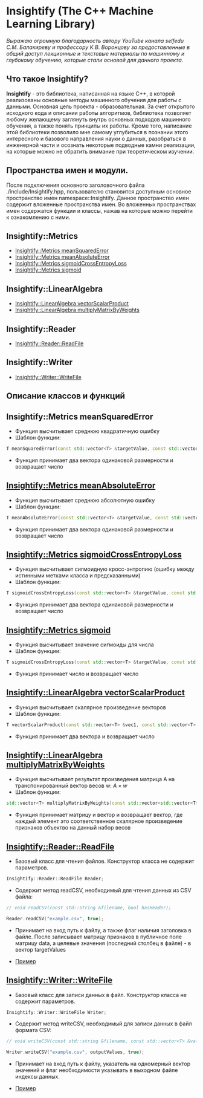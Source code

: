 # Insightify (The C++ Machine Learning Library)


*Выражаю огромную благодарность автору YouTube канала selfedu С.М. Балакиреву и профессору К.В. Воронцову за предоставленные в общий доступ лекционные и текстовые материалы по машинному и глубокому обучению, которые стали основой для данного проекта.*


## Что такое Insightify? 


**Insightify** - это библиотека, написанная на языке C++, в которой реализованы основные методы машинного обучения для работы с данными. Основная цель проекта - образовательная. За счет открытого исходного кода и описании работы алгоритмов, библиотека позволяет любому желающему заглянуть внутрь основных подходов машинного обучения, а также понять принципы их работы. Кроме того, написание этой библиотеки позволило мне самому углубиться в познании этого интересного и базового направления науки о данных, разобраться в инженерной части и осознать некоторые подводные камни реализации, на которые можно не обратить внимание при теоретическом изучении. 


## Пространства имен и модули.


После подключения основного заголовочного файла ./include/Insightify.hpp, пользователю становится доступным основное пространство имен namespace::Insightify. Данное пространство имен содержит вложенные пространства имен. Во вложенных пространствах имен содержатся функции и классы, нажав на которые можно перейти к ознакомлению с ними.


## Insightify::Metrics


- [Insightify::Metrics meanSquaredError](#insightifymetrics-meansquarederror)
- [Insightify::Metrics meanAbsoluteError](#insightifymetrics-meanabsoluteerror)
- [Insightify::Metrics sigmoidCrossEntropyLoss](insightifymetrics-sigmoidcrossentropyloss)
- [Insightify::Metrics sigmoid](#insightifymetrics-sigmoid)


## Insightify::LinearAlgebra


- [Insightify::LinearAlgebra vectorScalarProduct](#insightifylinearalgebra-vectorscalarproduct)
- [Insightify::LinearAlgebra multiplyMatrixByWeights](#insightifylinearalgebra-multiplymatrixbyweights)


## Insightify::Reader


- [Insightify::Reader::ReadFile](#insightifyreaderreadfile)


## Insightify::Writer


- [Insightify::Writer::WriteFile](#insightifywriterwritefile)


## Описание классов и функций


## Insightify::Metrics meanSquaredError[](#insightifymetrics-meansquarederror)  

- Функция высчитывает среднюю квадратичную ошибку
- Шаблон функции:

```cpp
T meanSquaredError(const std::vector<T> &targetValue, const std::vector<T> &receivedValue);
```

- Функция принимает два вектора одинаковой размерности и возвращает число


 ## [Insightify::Metrics meanAbsoluteError](#insightifymetrics-meanabsoluteerror)

- Функция высчитывает среднюю абсолютную ошибку
- Шаблон функции:

```cpp
T meanAbsoluteError(const std::vector<T> &targetValue, const std::vector<T> &receivedValue);
```

- Функция принимает два вектора одинаковой размерности и возвращает число


## [Insightify::Metrics sigmoidCrossEntropyLoss](insightifymetrics-sigmoidcrossentropyloss) 

- Функция высчитывает сигмоидную кросс-энтропию (ошибку между истинными метками класса и предсказанными)
- Шаблон функции:

```cpp
T sigmoidCrossEntropyLoss(const std::vector<T> &targetValue, const std::vector<T> &receivedValue);
```

- Функция принимает два вектора одинаковой размерности и возвращает число


## [Insightify::Metrics sigmoid](#insightifymetrics-sigmoid) 

- Функция высчитывает значение сигмоиды для числа
- Шаблон функции:

```cpp
T sigmoidCrossEntropyLoss(const std::vector<T> &targetValue, const std::vector<T> &receivedValue);
```

- Функция принимает число и возвращает число


## [Insightify::LinearAlgebra vectorScalarProduct](#insightifylinearalgebra-vectorscalarproduct)

- Функция высчитывает скалярное произведение векторов
- Шаблон функции:

```cpp
T vectorScalarProduct(const std::vector<T> &vec1, const std::vector<T> &vec2);
```

- Функция принимает два вектора и возвращает число


## [Insightify::LinearAlgebra multiplyMatrixByWeights](#insightifylinearalgebra-multiplymatrixbyweights) 

- Функция высчитывает результат произведения матрица A на транспонированный вектор весов w: $A \times w$
- Шаблон функции:

```cpp
std::vector<T> multiplyMatrixByWeights(const std::vector<std::vector<T>> &matrixOfObjects, const std::vector<T> &weights);
```

- Функция принимает матрицу и вектор и возвращает вектор, где каждый элемент это соответственное скалярное произведение признаков объектво на данный набор весов 


## [Insightify::Reader::ReadFile](#insightifyreaderreadfile) 

- Базовый класс для чтения файлов. Конструктор класса не содержит параметров.

```cpp
Insightify::Reader::ReadFile Reader;
```

- Содержит метод readCSV, необходимый для чтения данных из CSV файла:

```cpp
// void readCSV(const std::string &filename, bool hasHeader);

Reader.readCSV("example.csv", true);
```

- Принимает на вход путь к файлу, а также флаг наличия заголовка в файле. После записывает матрицу признаков в публичное поле матрицу data, а целевые значения (последний столбец в файле) - в вектор targetValues

- [Пример](tests/test_Reader)

## [Insightify::Writer::WriteFile](#insightifywriterwritefile)

- Базовый класс для записи данных в файл. Конструктор класса не содержит параметров.

```cpp
Insightify::Writer::WriteFile Writer;
```

- Содержит метод writeCSV, необходимый для записи данных в файл формата CSV:

```cpp
// void writeCSV(const std::string &filename, const std::vector<T> &values, bool hasIdx);

Writer.writeCSV("example.csv", outputValues, true);
```

- Принимает на вход путь к файлу, указатель на одномерный вектор значений и флаг необходимости указывать в выходном файле индексы данных. 

- [Пример](tests/test_Writer)